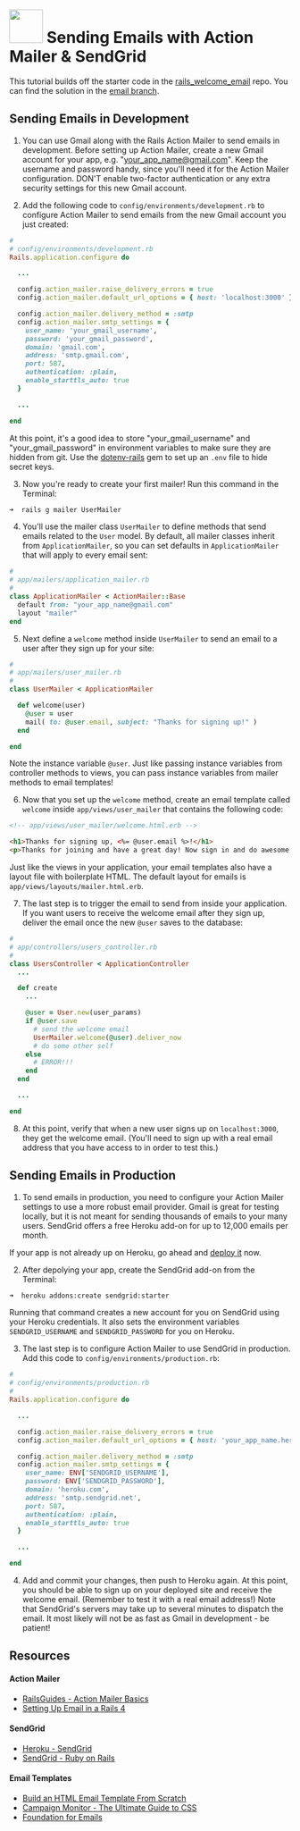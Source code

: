 # <img src="https://cloud.githubusercontent.com/assets/7833470/10899314/63829980-8188-11e5-8cdd-4ded5bcb6e36.png" height="60"> Sending Emails with Action Mailer & SendGrid

This tutorial builds off the starter code in the <a href="https://github.com/sf-wdi-24/rails_welcome_email" target="_blank">rails_welcome_email</a> repo. You can find the solution in the <a href="https://github.com/sf-wdi-24/rails_welcome_email/tree/email" target="_blank">email branch</a>.

## Sending Emails in Development

1. You can use Gmail along with the Rails Action Mailer to send emails in development. Before setting up Action Mailer, create a new Gmail account for your app, e.g. "your_app_name@gmail.com". Keep the username and password handy, since you'll need it for the Action Mailer configuration. DON'T enable two-factor authentication or any extra security settings for this new Gmail account.

2. Add the following code to `config/environments/development.rb` to configure Action Mailer to send emails from the new Gmail account you just created:

  ```ruby
  #
  # config/environments/development.rb
  Rails.application.configure do

    ...

    config.action_mailer.raise_delivery_errors = true
    config.action_mailer.default_url_options = { host: 'localhost:3000' }

    config.action_mailer.delivery_method = :smtp
    config.action_mailer.smtp_settings = {
      user_name: 'your_gmail_username',
      password: 'your_gmail_password',
      domain: 'gmail.com',
      address: 'smtp.gmail.com',
      port: 587,
      authentication: :plain,
      enable_starttls_auto: true
    }

    ...

  end
  ```

  At this point, it's a good idea to store "your_gmail_username" and "your_gmail_password" in environment variables to make sure they are hidden from git. Use the <a href="https://github.com/bkeepers/dotenv" target="_blank">dotenv-rails</a> gem to set up an `.env` file to hide secret keys.

3. Now you're ready to create your first mailer! Run this command in the Terminal:

  ```zsh
  ➜  rails g mailer UserMailer
  ```

4. You'll use the mailer class `UserMailer` to define methods that send emails related to the `User` model. By default, all mailer classes inherit from `ApplicationMailer`, so you can set defaults in `ApplicationMailer` that will apply to every email sent:

  ```ruby
  #
  # app/mailers/application_mailer.rb
  #
  class ApplicationMailer < ActionMailer::Base
    default from: "your_app_name@gmail.com"
    layout "mailer"
  end
  ```

5. Next define a `welcome` method inside `UserMailer` to send an email to a user after they sign up for your site:

  ```ruby
  #
  # app/mailers/user_mailer.rb
  #
  class UserMailer < ApplicationMailer

    def welcome(user)
      @user = user
      mail( to: @user.email, subject: "Thanks for signing up!" )
    end

  end
  ```

  Note the instance variable `@user`. Just like passing instance variables from controller methods to views, you can pass instance variables from mailer methods to email templates!

6. Now that you set up the `welcome` method, create an email template called `welcome` inside `app/views/user_mailer` that contains the following code:

  ```html
  <!-- app/views/user_mailer/welcome.html.erb -->

  <h1>Thanks for signing up, <%= @user.email %>!</h1>
  <p>Thanks for joining and have a great day! Now sign in and do awesome things!</p>
  ```

  Just like the views in your application, your email templates also have a layout file with boilerplate HTML. The default layout for emails is `app/views/layouts/mailer.html.erb`.

7. The last step is to trigger the email to send from inside your application. If you want users to receive the welcome email after they sign up, deliver the email once the new `@user` saves to the database:

  ```ruby
  #
  # app/controllers/users_controller.rb
  #
  class UsersController < ApplicationController
    ...

    def create
      ...

      @user = User.new(user_params)
      if @user.save
        # send the welcome email
        UserMailer.welcome(@user).deliver_now
        # do some other self
      else
        # ERROR!!!
      end
    end

    ...

  end
  ```

8. At this point, verify that when a new user signs up on `localhost:3000`, they get the welcome email. (You'll need to sign up with a real email address that you have access to in order to test this.)

## Sending Emails in Production

1. To send emails in production, you need to configure your Action Mailer settings to use a more robust email provider. Gmail is great for testing locally, but it is not meant for sending thousands of emails to your many users. SendGrid offers a free Heroku add-on for up to 12,000 emails per month.

  If your app is not already up on Heroku, go ahead and [deploy it](./../heroku-rails-postgres) now.

2. After depolying your app, create the SendGrid add-on from the Terminal:

  ```zsh
  ➜  heroku addons:create sendgrid:starter
  ```

  Running that command creates a new account for you on SendGrid using your Heroku credentials. It also sets the environment variables `SENDGRID_USERNAME` and `SENDGRID_PASSWORD` for you on Heroku.

3. The last step is to configure Action Mailer to use SendGrid in production. Add this code to `config/environments/production.rb`:

  ```ruby
  #
  # config/environments/production.rb
  #
  Rails.application.configure do

    ...

    config.action_mailer.raise_delivery_errors = true
    config.action_mailer.default_url_options = { host: 'your_app_name.herokuapp.com' }

    config.action_mailer.delivery_method = :smtp
    config.action_mailer.smtp_settings = {
      user_name: ENV['SENDGRID_USERNAME'],
      password: ENV['SENDGRID_PASSWORD'],
      domain: 'heroku.com',
      address: 'smtp.sendgrid.net',
      port: 587,
      authentication: :plain,
      enable_starttls_auto: true
    }

    ...

  end
  ```

4. Add and commit your changes, then push to Heroku again. At this point, you should be able to sign up on your deployed site and receive the welcome email. (Remember to test it with a real email address!) Note that SendGrid's servers may take up to several minutes to dispatch the email. It most likely will not be as fast as Gmail in development - be patient!

## Resources

#### Action Mailer

* <a href="http://guides.rubyonrails.org/action_mailer_basics.html" target="_blank">RailsGuides - Action Mailer Basics</a>
* <a href="https://howilearnedrails.wordpress.com/2014/02/25/setting-up-email-in-a-rails-4-app-with-action-mailer-in-development-and-sendgrid-in-production-using-heroku" target="_blank">Setting Up Email in a Rails 4</a>

#### SendGrid

* <a href="https://devcenter.heroku.com/articles/sendgrid" target="_blank">Heroku - SendGrid</a>
* <a href="https://sendgrid.com/docs/Integrate/Frameworks/rubyonrails.html" target="_blank">SendGrid - Ruby on Rails</a>

#### Email Templates

* <a href="http://webdesign.tutsplus.com/articles/build-an-html-email-template-from-scratch--webdesign-12770" target="_blank">Build an HTML Email Template From Scratch</a>
* <a href="https://www.campaignmonitor.com/css" target="_blank">Campaign Monitor - The Ultimate Guide to CSS</a>
* <a href="http://foundation.zurb.com/emails.html" target="_blank">Foundation for Emails</a>
